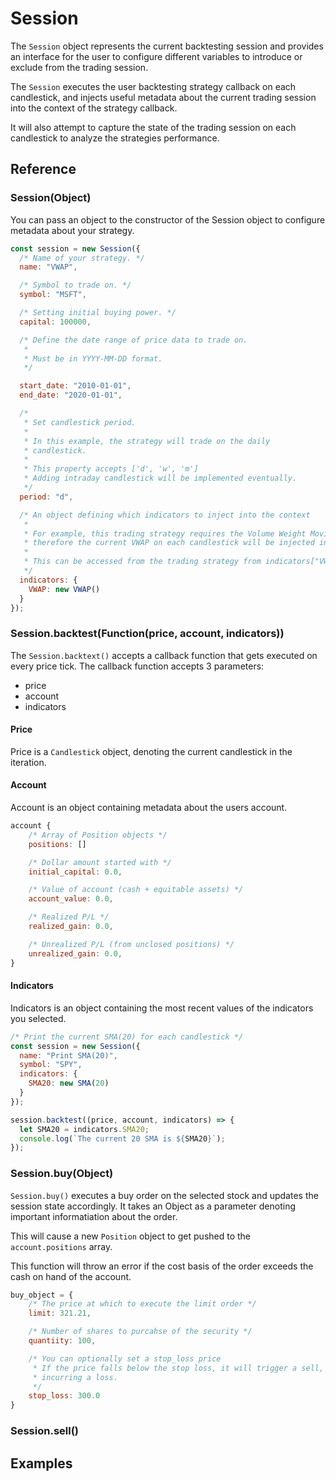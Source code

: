# Session

The `Session` object represents the current backtesting session and provides an interface for the user to configure different variables to introduce or exclude from the trading session.

The `Session` executes the user backtesting strategy callback on each candlestick, and injects useful metadata about the current trading session into the context of the strategy callback.

It will also attempt to capture the state of the trading session on each candlestick to analyze the strategies performance.

## Reference

### Session(Object)

You can pass an object to the constructor of the Session object to configure metadata about your strategy.

```javascript
const session = new Session({
  /* Name of your strategy. */
  name: "VWAP",

  /* Symbol to trade on. */
  symbol: "MSFT",

  /* Setting initial buying power. */
  capital: 100000,

  /* Define the date range of price data to trade on.
   *
   * Must be in YYYY-MM-DD format.
   */

  start_date: "2010-01-01",
  end_date: "2020-01-01",

  /*
   * Set candlestick period.
   *
   * In this example, the strategy will trade on the daily
   * candlestick.
   *
   * This property accepts ['d', 'w', 'm']
   * Adding intraday candlestick will be implemented eventually.
   */
  period: "d",

  /* An object defining which indicators to inject into the context
   *
   * For example, this trading strategy requires the Volume Weight Moving Average (VWAP),
   * therefore the current VWAP on each candlestick will be injected into the trading session.
   *
   * This can be accessed from the trading strategy from indicators["VWAP"].
   */
  indicators: {
    VWAP: new VWAP()
  }
});
```

### Session.backtest(Function(price, account, indicators))

The `Session.backtext()` accepts a callback function that gets executed on every price tick. The callback function accepts 3 parameters:

- price
- account
- indicators

#### Price

Price is a `Candlestick` object, denoting the current candlestick in the iteration.

#### Account

Account is an object containing metadata about the users account.

```javascript
account {
    /* Array of Position objects */
    positions: []

    /* Dollar amount started with */
    initial_capital: 0.0,

    /* Value of account (cash + equitable assets) */
    account_value: 0.0,

    /* Realized P/L */
    realized_gain: 0.0,

    /* Unrealized P/L (from unclosed positions) */
    unrealized_gain: 0.0,
}
```

#### Indicators

Indicators is an object containing the most recent values of the indicators you selected.

```javascript
/* Print the current SMA(20) for each candlestick */
const session = new Session({
  name: "Print SMA(20)",
  symbol: "SPY",
  indicators: {
    SMA20: new SMA(20)
  }
});

session.backtest((price, account, indicators) => {
  let SMA20 = indicators.SMA20;
  console.log(`The current 20 SMA is ${SMA20}`);
});
```

### Session.buy(Object)

```Session.buy()``` executes a buy order on the selected stock and updates the session state accordingly. It takes an Object as a parameter denoting important informatiation about the order.

This will cause a new `Position` object to get pushed to the `account.positions` array.

This function will throw an error if the cost basis of the order exceeds the cash on hand of the account. 

```javascript
buy_object = {
    /* The price at which to execute the limit order */
    limit: 321.21,

    /* Number of shares to purcahse of the security */
    quantiity: 100,

    /* You can optionally set a stop_loss price
     * If the price falls below the stop loss, it will trigger a sell,
     * incurring a loss.
     */
    stop_loss: 300.0
}
```


### Session.sell()

## Examples
